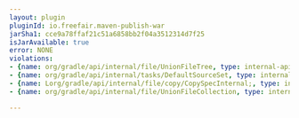 ```yaml
---
layout: plugin
pluginId: io.freefair.maven-publish-war
jarSha1: cce9a78ffaf21c51a6858bb2f04a3512314d7f25
isJarAvailable: true
error: NONE
violations:
- {name: org/gradle/api/internal/file/UnionFileTree, type: internal-api-usage}
- {name: org/gradle/api/internal/tasks/DefaultSourceSet, type: internal-api-usage}
- {name: Lorg/gradle/api/internal/file/copy/CopySpecInternal;, type: internal-api-usage}
- {name: org/gradle/api/internal/file/UnionFileCollection, type: internal-api-usage}

---
```

